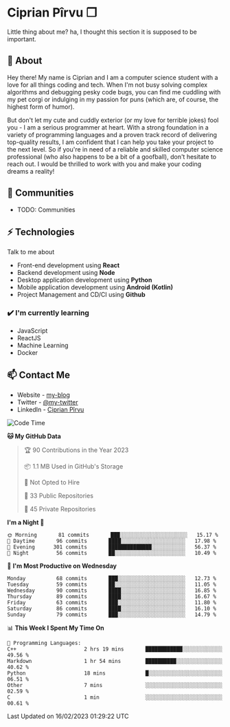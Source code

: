 # Ciprian Pîrvu ❐

Little thing about me? ha, I thought this section it is supposed to be important.

## 🧐 About

Hey there! My name is Ciprian and I am a computer science student with a love for all things coding and tech. When I'm not busy solving complex algorithms and debugging pesky code bugs, you can find me cuddling with my pet corgi or indulging in my passion for puns (which are, of course, the highest form of humor).

But don't let my cute and cuddly exterior (or my love for terrible jokes) fool you - I am a serious programmer at heart. With a strong foundation in a variety of programming languages and a proven track record of delivering top-quality results, I am confident that I can help you take your project to the next level. So if you're in need of a reliable and skilled computer science professional (who also happens to be a bit of a goofball), don't hesitate to reach out. I would be thrilled to work with you and make your coding dreams a reality!

## 👯 Communities

-   TODO: Communities

## ⚡ Technologies

Talk to me about

-   Front-end development using **React**
-   Backend development using **Node**
-   Desktop application development using **Python**
-   Mobile application development using **Android (Kotlin)**
-   Project Management and CD/CI using **Github**

### ✔️ I'm currently learning

-   JavaScript
-   ReactJS
-   Machine Learning
-   Docker

## 📫 Contact Me

-   Website - [my-blog]()
-   Twitter - [@my-twitter]()
-   LinkedIn - [Ciprian Pîrvu](https://www.linkedin.com/in/p%C3%AErvu-ciprian-cristian-4415991b1/)

<!--START_SECTION:waka-->
![Code Time](http://img.shields.io/badge/Code%20Time-1%2C523%20hrs%202%20mins-blue)

**🐱 My GitHub Data** 

> 🏆 90 Contributions in the Year 2023
 > 
> 📦 1.1 MB Used in GitHub's Storage 
 > 
> 🚫 Not Opted to Hire
 > 
> 📜 33 Public Repositories 
 > 
> 🔑 45 Private Repositories  
 > 
**I'm a Night 🦉** 

```text
🌞 Morning       81 commits       ███░░░░░░░░░░░░░░░░░░░░░░   15.17 % 
🌆 Daytime       96 commits       ████░░░░░░░░░░░░░░░░░░░░░   17.98 % 
🌃 Evening      301 commits       ██████████████░░░░░░░░░░░   56.37 % 
🌙 Night         56 commits       ██░░░░░░░░░░░░░░░░░░░░░░░   10.49 % 

```
📅 **I'm Most Productive on Wednesday** 

```text
Monday          68 commits       ███░░░░░░░░░░░░░░░░░░░░░░   12.73 % 
Tuesday         59 commits       ██░░░░░░░░░░░░░░░░░░░░░░░   11.05 % 
Wednesday       90 commits       ████░░░░░░░░░░░░░░░░░░░░░   16.85 % 
Thursday        89 commits       ████░░░░░░░░░░░░░░░░░░░░░   16.67 % 
Friday          63 commits       ███░░░░░░░░░░░░░░░░░░░░░░   11.80 % 
Saturday        86 commits       ████░░░░░░░░░░░░░░░░░░░░░   16.10 % 
Sunday          79 commits       ███░░░░░░░░░░░░░░░░░░░░░░   14.79 % 

```


📊 **This Week I Spent My Time On** 

```text
💬 Programming Languages: 
C++                      2 hrs 19 mins       ████████████░░░░░░░░░░░░░   49.56 % 
Markdown                 1 hr 54 mins        ██████████░░░░░░░░░░░░░░░   40.62 % 
Python                   18 mins             █░░░░░░░░░░░░░░░░░░░░░░░░   06.51 % 
Other                    7 mins              ░░░░░░░░░░░░░░░░░░░░░░░░░   02.59 % 
C                        1 min               ░░░░░░░░░░░░░░░░░░░░░░░░░   00.61 % 

```


 Last Updated on 16/02/2023 01:29:22 UTC
<!--END_SECTION:waka-->
